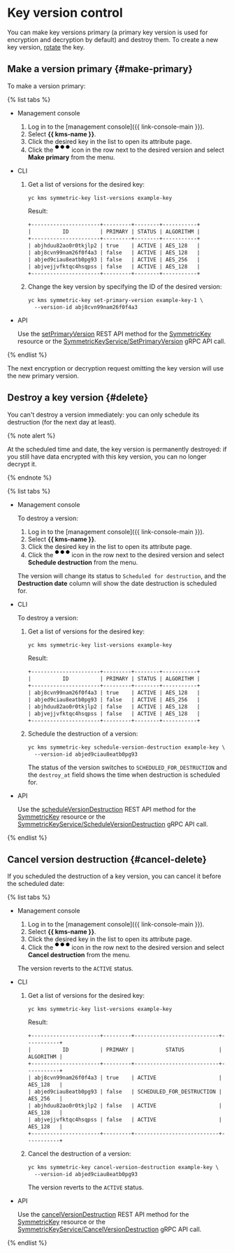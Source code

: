 # Key version control

You can make key versions primary (a primary key version is used for encryption and decryption by default) and destroy them. To create a new key version, [rotate](key.md#rotate) the key.

## Make a version primary {#make-primary}

To make a version primary:

{% list tabs %}

- Management console

   1. Log in to the [management console]({{ link-console-main }}).
   1. Select **{{ kms-name }}**.
   1. Click the desired key in the list to open its attribute page.
   1. Click the ![menu](../../_assets/horizontal-ellipsis.svg) icon in the row next to the desired version and select **Make primary** from the menu.

- CLI

   1. Get a list of versions for the desired key:

      ```
      yc kms symmetric-key list-versions example-key
      ```

      Result:

      ```
      +----------------------+---------+--------+-----------+
      |          ID          | PRIMARY | STATUS | ALGORITHM |
      +----------------------+---------+--------+-----------+
      | abjhduu82ao0r0tkjlp2 | true    | ACTIVE | AES_128   |
      | abj8cvn99nam26f0f4a3 | false   | ACTIVE | AES_128   |
      | abjed9ciau8eatb0pg93 | false   | ACTIVE | AES_256   |
      | abjvejjvfktqc4hsqpss | false   | ACTIVE | AES_128   |
      +----------------------+---------+--------+-----------+
      ```

   1. Change the key version by specifying the ID of the desired version:

      ```
      yc kms symmetric-key set-primary-version example-key-1 \
        --version-id abj8cvn99nam26f0f4a3
      ```

- API

   Use the [setPrimaryVersion](../../kms/api-ref/SymmetricKey/setPrimaryVersion.md) REST API method for the [SymmetricKey](../../kms/api-ref/SymmetricKey/index.md) resource or the [SymmetricKeyService/SetPrimaryVersion](../../kms/api-ref/grpc/symmetric_key_service.md#SetPrimaryVersion) gRPC API call.

{% endlist %}

The next encryption or decryption request omitting the key version will use the new primary version.

## Destroy a key version {#delete}

You can't destroy a version immediately: you can only schedule its destruction (for the next day at least).

{% note alert %}

At the scheduled time and date, the key version is permanently destroyed: if you still have data encrypted with this key version, you can no longer decrypt it.

{% endnote %}

{% list tabs %}

- Management console

   To destroy a version:

   1. Log in to the [management console]({{ link-console-main }}).
   1. Select **{{ kms-name }}**.
   1. Click the desired key in the list to open its attribute page.
   1. Click the ![menu](../../_assets/horizontal-ellipsis.svg) icon in the row next to the desired version and select **Schedule destruction** from the menu.

   The version will change its status to `Scheduled for destruction`, and the **Destruction date** column will show the date destruction is scheduled for.

- CLI

   To destroy a version:

   1. Get a list of versions for the desired key:

      ```
      yc kms symmetric-key list-versions example-key
      ```

      Result:

      ```
      +----------------------+---------+--------+-----------+
      |          ID          | PRIMARY | STATUS | ALGORITHM |
      +----------------------+---------+--------+-----------+
      | abj8cvn99nam26f0f4a3 | true    | ACTIVE | AES_128   |
      | abjed9ciau8eatb0pg93 | false   | ACTIVE | AES_256   |
      | abjhduu82ao0r0tkjlp2 | false   | ACTIVE | AES_128   |
      | abjvejjvfktqc4hsqpss | false   | ACTIVE | AES_128   |
      +----------------------+---------+--------+-----------+
      ```

   1. Schedule the destruction of a version:

      ```
      yc kms symmetric-key schedule-version-destruction example-key \
        --version-id abjed9ciau8eatb0pg93
      ```

      The status of the version switches to `SCHEDULED_FOR_DESTRUCTION` and the `destroy_at` field shows the time when destruction is scheduled for.

- API

   Use the [scheduleVersionDestruction](../../kms/api-ref/SymmetricKey/scheduleVersionDestruction.md) REST API method for the [SymmetricKey](../../kms/api-ref/SymmetricKey/index.md) resource or the [SymmetricKeyService/ScheduleVersionDestruction](../../kms/api-ref/grpc/symmetric_key_service.md#ScheduleVersionDestruction) gRPC API call.

{% endlist %}

## Cancel version destruction {#cancel-delete}

If you scheduled the destruction of a key version, you can cancel it before the scheduled date:

{% list tabs %}

- Management console

   1. Log in to the [management console]({{ link-console-main }}).
   1. Select **{{ kms-name }}**.
   1. Click the desired key in the list to open its attribute page.
   1. Click the ![menu](../../_assets/horizontal-ellipsis.svg) icon in the row next to the desired version and select **Cancel destruction** from the menu.

   The version reverts to the `ACTIVE` status.

- CLI

   1. Get a list of versions for the desired key:

      ```
      yc kms symmetric-key list-versions example-key
      ```

      Result:

      ```
      +----------------------+---------+---------------------------+-----------+
      |          ID          | PRIMARY |          STATUS           | ALGORITHM |
      +----------------------+---------+---------------------------+-----------+
      | abj8cvn99nam26f0f4a3 | true    | ACTIVE                    | AES_128   |
      | abjed9ciau8eatb0pg93 | false   | SCHEDULED_FOR_DESTRUCTION | AES_256   |
      | abjhduu82ao0r0tkjlp2 | false   | ACTIVE                    | AES_128   |
      | abjvejjvfktqc4hsqpss | false   | ACTIVE                    | AES_128   |
      +----------------------+---------+---------------------------+-----------+
      ```

   1. Cancel the destruction of a version:

      ```
      yc kms symmetric-key cancel-version-destruction example-key \
        --version-id abjed9ciau8eatb0pg93
      ```

      The version reverts to the `ACTIVE` status.

- API

   Use the [cancelVersionDestruction](../../kms/api-ref/SymmetricKey/cancelVersionDestruction.md) REST API method for the [SymmetricKey](../../kms/api-ref/SymmetricKey/index.md) resource or the [SymmetricKeyService/CancelVersionDestruction](../../kms/api-ref/grpc/symmetric_key_service.md#CancelVersionDestruction) gRPC API call.

{% endlist %}




